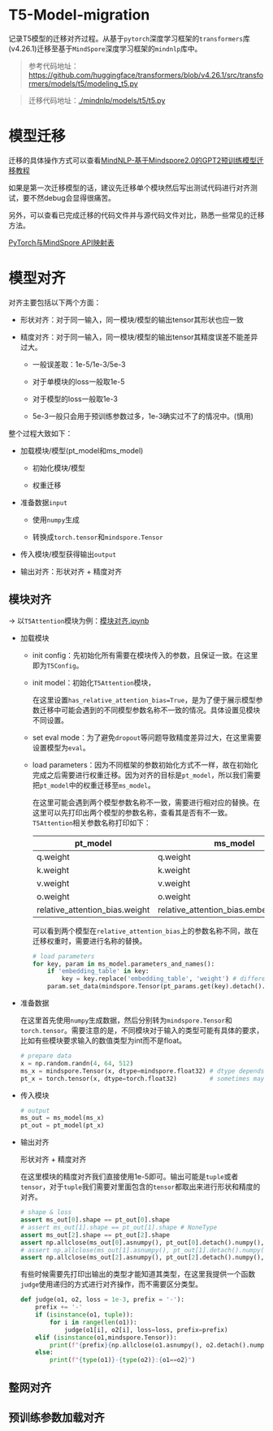 # T5-Model-migration

记录T5模型的迁移对齐过程。从基于`pytorch`深度学习框架的`transformers`库(v4.26.1)迁移至基于`MindSpore`深度学习框架的`mindnlp`库中。

> 参考代码地址：https://github.com/huggingface/transformers/blob/v4.26.1/src/transformers/models/t5/modeling_t5.py

> 迁移代码地址：[./mindnlp/models/t5/t5.py](https://github.com/Geaming-CHN/T5-Model-migration/blob/main/code/mindnlp/models/t5/t5.py)

# 模型迁移

迁移的具体操作方式可以查看[MindNLP-基于Mindspore2.0的GPT2预训练模型迁移教程](https://zhuanlan.zhihu.com/p/611786486)

如果是第一次迁移模型的话，建议先迁移单个模块然后写出测试代码进行对齐测试，要不然debug会显得很痛苦。

另外，可以查看已完成迁移的代码文件并与源代码文件对比，熟悉一些常见的迁移方法。

[PyTorch与MindSpore API映射表](https://www.mindspore.cn/docs/zh-CN/master/note/api_mapping/pytorch_api_mapping.html#pytorch%E4%B8%8Emindspore-api%E6%98%A0%E5%B0%84%E8%A1%A8)

# 模型对齐

对齐主要包括以下两个方面：

- 形状对齐：对于同一输入，同一模块/模型的输出tensor其形状也应一致

- 精度对齐：对于同一输入，同一模块/模型的输出tensor其精度误差不能差异过大。

    - 一般误差取：1e-5/1e-3/5e-3

    - 对于单模块的loss一般取1e-5

    - 对于模型的loss一般取1e-3

    - 5e-3一般只会用于预训练参数过多，1e-3确实过不了的情况中。(慎用)

整个过程大致如下：

- 加载模块/模型(pt_model和ms_model)

    - 初始化模块/模型

    - 权重迁移

- 准备数据`input`

    - 使用`numpy`生成

    - 转换成`torch.tensor`和`mindspore.Tensor`

- 传入模块/模型获得输出`output`

- 输出对齐：形状对齐 + 精度对齐

## 模块对齐

-> 以`T5Attention`模块为例：[模块对齐.ipynb](https://github.com/Geaming-CHN/T5-Model-migration/blob/main/code/%E6%A8%A1%E5%9D%97%E5%AF%B9%E9%BD%90.ipynb)

- 加载模块

    - init config：先初始化所有需要在模块传入的参数，且保证一致。在这里即为`T5Config`。

    - init model：初始化`T5Attention`模块，

        在这里设置`has_relative_attention_bias=True`，是为了便于展示模型参数迁移中可能会遇到的不同模型参数名称不一致的情况。具体设置见模块不同设置。

    - set eval mode：为了避免`dropout`等问题导致精度差异过大，在这里需要设置模型为`eval`。

    - load parameters：因为不同框架的参数初始化方式不一样，故在初始化完成之后需要进行权重迁移。因为对齐的目标是`pt_model`，所以我们需要把`pt_model`中的权重迁移至`ms_model`。

        在这里可能会遇到两个模型参数名称不一致，需要进行相对应的替换。在这里可以先打印出两个模型的参数名称，查看其是否有不一致。`T5Attention`相关参数名称打印如下：

        |  pt_model   | ms_model  |
        |  ----  | ----  |
        | q.weight  | q.weight |
        | k.weight  | k.weight |
        | v.weight  | v.weight |
        | o.weight  | o.weight |
        | relative_attention_bias.weight  | relative_attention_bias.embedding_table |

        可以看到两个模型在`relative_attention_bias`上的参数名称不同，故在迁移权重时，需要进行名称的替换。

        ```python
        # load parameters
        for key, param in ms_model.parameters_and_names():
            if 'embedding_table' in key:
                key = key.replace('embedding_table', 'weight') # different name in two models
            param.set_data(mindspore.Tensor(pt_params.get(key).detach().numpy()))
        ```

- 准备数据

    在这里首先使用`numpy`生成数据，然后分别转为`mindspore.Tensor`和`torch.tensor`。需要注意的是，不同模块对于输入的类型可能有具体的要求，比如有些模块要求输入的数值类型为int而不是float。

    ```python
    # prepare data
    x = np.random.randn(4, 64, 512)
    ms_x = mindspore.Tensor(x, dtype=mindspore.float32) # dtype depends on model
    pt_x = torch.tensor(x, dtype=torch.float32)         # sometimes maybe int not float
    ```

- 传入模块

    ```python
    # output
    ms_out = ms_model(ms_x)
    pt_out = pt_model(pt_x)
    ```

- 输出对齐

    形状对齐 + 精度对齐

    在这里模块的精度对齐我们直接使用1e-5即可。输出可能是`tuple`或者`tensor`，对于`tuple`我们需要对里面包含的`tensor`都取出来进行形状和精度的对齐。

    ```python
    # shape & loss
    assert ms_out[0].shape == pt_out[0].shape
    # assert ms_out[1].shape == pt_out[1].shape # NoneType
    assert ms_out[2].shape == pt_out[2].shape
    assert np.allclose(ms_out[0].asnumpy(), pt_out[0].detach().numpy(), 1e-5, 1e-5)
    # assert np.allclose(ms_out[1].asnumpy(), pt_out[1].detach().numpy(), 1e-5, 1e-5) # NoneType
    assert np.allclose(ms_out[2].asnumpy(), pt_out[2].detach().numpy(), 1e-5, 1e-5)
    ```

    有些时候需要先打印出输出的类型才能知道其类型，在这里我提供一个函数`judge`使用递归的方式进行对齐操作，而不需要区分类型。

    ```python
    def judge(o1, o2, loss = 1e-3, prefix = '-'):
        prefix += '-'
        if (isinstance(o1, tuple)):
            for i in range(len(o1)):
                judge(o1[i], o2[i], loss=loss, prefix=prefix)
        elif (isinstance(o1,mindspore.Tensor)):
            print(f"{prefix}{np.allclose(o1.asnumpy(), o2.detach().numpy(), loss, loss)}")
        else:
            print(f"{type(o1)}-{type(o2)}:{o1==o2}")
    ```

## 整网对齐

## 预训练参数加载对齐

